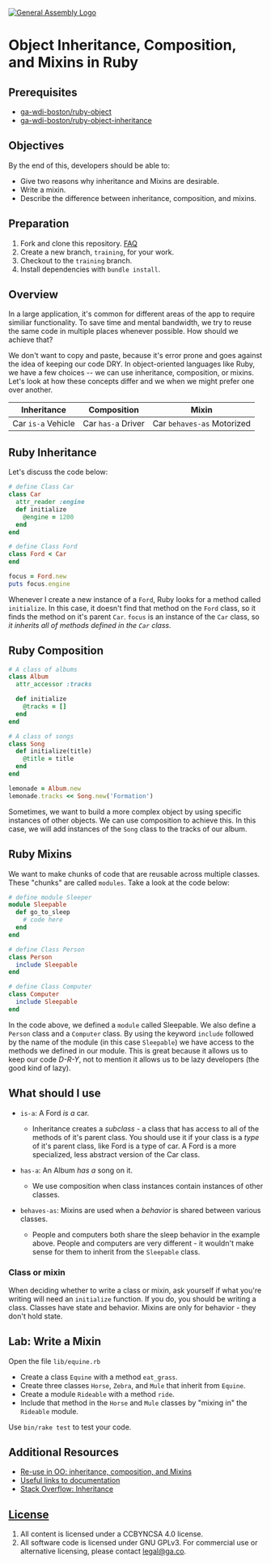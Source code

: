 [![General Assembly Logo](https://camo.githubusercontent.com/1a91b05b8f4d44b5bbfb83abac2b0996d8e26c92/687474703a2f2f692e696d6775722e636f6d2f6b6538555354712e706e67)](https://generalassemb.ly/education/web-development-immersive)

# Object Inheritance, Composition, and Mixins in Ruby

## Prerequisites

- [ga-wdi-boston/ruby-object](https://git.generalassemb.ly/ga-wdi-boston/ruby-object)
- [ga-wdi-boston/ruby-object-inheritance](https://git.generalassemb.ly/ga-wdi-boston/ruby-object-inheritance)

## Objectives

By the end of this, developers should be able to:

- Give two reasons why inheritance and Mixins are desirable.
- Write a mixin.
- Describe the difference between inheritance, composition, and mixins.

## Preparation

1. Fork and clone this repository.
 [FAQ](https://git.generalassemb.ly/ga-wdi-boston/meta/wiki/ForkAndClone)
1. Create a new branch, `training`, for your work.
1. Checkout to the `training` branch.
1. Install dependencies with `bundle install`.

## Overview

In a large application, it's common for different areas of the app to require similiar
functionality. To save time and mental bandwidth, we try to reuse the same code in
multiple places whenever possible. How should we achieve that?

We don't want to copy and paste, because it's error prone and goes against the
idea of keeping our code DRY. In object-oriented languages like Ruby, we have a
few choices -- we can use inheritance, composition, or mixins. Let's look at how
these concepts differ and we when we might prefer one over another.

| Inheritance   | Composition   | Mixin |
|:-------------:|:-------------:|:-----:|
| Car `is-a` Vehicle | Car `has-a` Driver | Car `behaves-as` Motorized |

## Ruby Inheritance

Let's discuss the code below:

```rb
# define Class Car
class Car
  attr_reader :engine
  def initialize
    @engine = 1200
  end
end

# define Class Ford
class Ford < Car
end

focus = Ford.new
puts focus.engine
```

Whenever I create a new instance of a `Ford`, Ruby looks for a method called
`initialize`. In this case, it doesn't find that method on the `Ford` class, so
it finds the method on it's parent `Car`. `focus` is an instance of the `Car`
class,  so *it inherits all of methods defined in the `Car` class.*

## Ruby Composition

```rb
# A class of albums
class Album
  attr_accessor :tracks

  def initialize
    @tracks = []
  end
end

# A class of songs
class Song
  def initialize(title)
    @title = title
  end
end

lemonade = Album.new
lemonade.tracks << Song.new('Formation')
```

Sometimes, we want to build a more complex object by using specific instances of
other objects. We can use composition to achieve this. In this case, we will add
 instances of the `Song` class to the tracks of our album.

## Ruby Mixins

We want to make chunks of code that are reusable across multiple classes.
These "chunks" are called `modules`. Take a look at the code below:

```rb
# define module Sleeper
module Sleepable
  def go_to_sleep
    # code here
  end
end

# define Class Person
class Person
  include Sleepable
end

# define Class Computer
class Computer
  include Sleepable
end
```

In the code above, we defined a `module` called Sleepable. We also define a
`Person` class and a `Computer` class. By using the keyword `include` followed
by the name of the module (in this case `Sleepable`) we have access to the methods
we defined in our module.  This is great because it allows us to keep our code
*D-R-Y*, not to mention it allows us to be lazy developers (the good kind of
lazy).

## What should I use

- `is-a`: A Ford *is a* car.
  - Inheritance creates a *subclass* - a class that has
access to all of the methods of it's parent class. You should use it if your
class is a *type* of it's parent class, like Ford is a type of car. A Ford is a
more specialized, less abstract version of the Car class.

- `has-a`: An Album *has a* song on it.
  - We use composition when class instances
contain instances of other classes.

- `behaves-as`: Mixins are used when a *behavior* is shared between various
classes.
  - People and computers both share the sleep behavior in the example
above. People and computers are very different - it wouldn't make sense for them
to inherit from the `Sleepable` class.

### Class or mixin

When deciding whether to write a class or mixin, ask yourself if what you're
writing will need an `initialize` function. If you do, you should be writing a
class. Classes have state and behavior. Mixins are only for behavior - they
don't hold state.

## Lab: Write a Mixin

Open the file `lib/equine.rb`

- Create a class `Equine` with a method `eat_grass`.
- Create three classes `Horse`, `Zebra`, and `Mule` that inherit from `Equine`.
- Create a module `Rideable` with a method `ride`.
- Include that method in the `Horse` and `Mule` classes by "mixing in" the
  `Rideable` module.

Use `bin/rake test` to test your code.

## Additional Resources

- [Re-use in OO: inheritance, composition, and Mixins](http://naildrivin5.com/blog/2012/12/19/re-use-in-oo-inheritance.html)
- [Useful links to documentation](https://www.ruby-lang.org/en/documentation/)
- [Stack Overflow: Inheritance](http://stackoverflow.com/questions/15754768/when-do-we-use-ruby-module-vs-using-class-composition)

## [License](LICENSE)

1. All content is licensed under a CC­BY­NC­SA 4.0 license.
1. All software code is licensed under GNU GPLv3. For commercial use or
    alternative licensing, please contact legal@ga.co.
